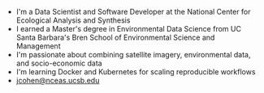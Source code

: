 * I'm a Data Scientist and Software Developer at the National Center for Ecological Analysis and Synthesis
* I earned a Master's degree in Environmental Data Science from UC Santa Barbara's Bren School of Environmental Science and Management 
* I'm passionate about combining satellite imagery, environmental data, and socio-economic data
* I'm learning Docker and Kubernetes for scaling reproducible workflows
* jcohen@nceas.ucsb.edu
